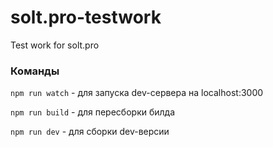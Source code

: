# solt.pro-testwork
Test work for solt.pro


### Команды
`npm run watch` - для запуска dev-сервера на localhost:3000

`npm run build` - для пересборки билда

`npm run dev`   - для сборки dev-версии

